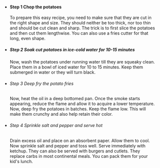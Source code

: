 - #### Step 1 Chop the potatoes

  To prepare this easy recipe, you need to make sure that they are cut in the right shape and size. They should neither be too thick, nor too thin and should be cut clean and sharp. The trick is to first slice the potatoes and then cut them lengthwise. You can also use a fries cutter for that long, even shape.

- ##### Step 2 Soak cut potatoes in ice-cold water for 10-15 minutes

  Now, wash the potatoes under running water till they are squeaky clean. Place them in a bowl of iced water for 10 to 15 minutes. Keep them submerged in water or they will turn black.

- ###### Step 3 Deep fry the potato fries

  Now, heat the oil in a deep bottomed pan. Once the smoke starts appearing, reduce the flame and allow it to acquire a lower temperature. Now, deep fry the potatoes in batches. Keep the flame low. This will make them crunchy and also help retain their color.

- ###### Step 4 Sprinkle salt and pepper and serve hot

  Drain excess oil and place on an absorbent paper. Allow them to cool. Now sprinkle salt and pepper and toss well. Serve immediately with ketchup. They can also be served with burgers and cutlets. They replace carbs in most continental meals. You can pack them for your kid's lunch.